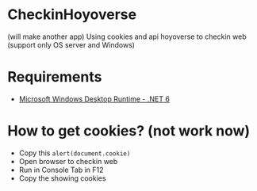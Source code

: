 # CheckinHoyoverse
(will make another app)
Using cookies and api hoyoverse to checkin web (support only OS server and Windows)
# Requirements
* [Microsoft Windows Desktop Runtime - .NET 6](https://aka.ms/dotnet-core-applaunch?framework=Microsoft.WindowsDesktop.App&framework_version=6.0.0&arch=x64&rid=win10-x64)
# How to get cookies? (not work now)
* Copy this `alert(document.cookie)`
* Open browser to checkin web
* Run in Console Tab in F12
* Copy the showing cookies 
